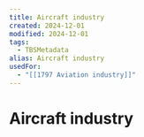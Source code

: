 ```yaml
---
title: Aircraft industry
created: 2024-12-01
modified: 2024-12-01
tags:
  - TBSMetadata
alias: Aircraft industry
usedFor:
  - "[[1797 Aviation industry]]"
---
```

# Aircraft industry
